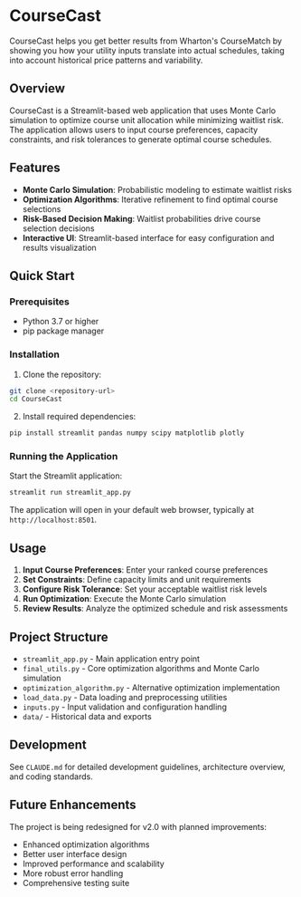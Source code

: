 # CourseCast

CourseCast helps you get better results from Wharton's CourseMatch by showing you how your utility inputs translate into actual schedules, taking into account historical price patterns and variability.

## Overview

CourseCast is a Streamlit-based web application that uses Monte Carlo simulation to optimize course unit allocation while minimizing waitlist risk. The application allows users to input course preferences, capacity constraints, and risk tolerances to generate optimal course schedules.

## Features

- **Monte Carlo Simulation**: Probabilistic modeling to estimate waitlist risks
- **Optimization Algorithms**: Iterative refinement to find optimal course selections
- **Risk-Based Decision Making**: Waitlist probabilities drive course selection decisions
- **Interactive UI**: Streamlit-based interface for easy configuration and results visualization

## Quick Start

### Prerequisites

- Python 3.7 or higher
- pip package manager

### Installation

1. Clone the repository:

```bash
git clone <repository-url>
cd CourseCast
```

2. Install required dependencies:

```bash
pip install streamlit pandas numpy scipy matplotlib plotly
```

### Running the Application

Start the Streamlit application:

```bash
streamlit run streamlit_app.py
```

The application will open in your default web browser, typically at `http://localhost:8501`.

## Usage

1. **Input Course Preferences**: Enter your ranked course preferences
2. **Set Constraints**: Define capacity limits and unit requirements
3. **Configure Risk Tolerance**: Set your acceptable waitlist risk levels
4. **Run Optimization**: Execute the Monte Carlo simulation
5. **Review Results**: Analyze the optimized schedule and risk assessments

## Project Structure

- `streamlit_app.py` - Main application entry point
- `final_utils.py` - Core optimization algorithms and Monte Carlo simulation
- `optimization_algorithm.py` - Alternative optimization implementation
- `load_data.py` - Data loading and preprocessing utilities
- `inputs.py` - Input validation and configuration handling
- `data/` - Historical data and exports

## Development

See `CLAUDE.md` for detailed development guidelines, architecture overview, and coding standards.

## Future Enhancements

The project is being redesigned for v2.0 with planned improvements:

- Enhanced optimization algorithms
- Better user interface design
- Improved performance and scalability
- More robust error handling
- Comprehensive testing suite
